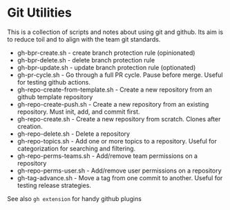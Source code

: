 # Git Utilities

This is a collection of scripts and notes about using git and github. Its aim is
to reduce toil and to align with the team git standards.

- gh-bpr-create.sh - create branch protection rule (opinionated)
- gh-bpr-delete.sh - delete branch protection rule
- gh-bpr-update.sh - update branch protection rule (optionated)
- gh-pr-cycle.sh - Go through a full PR cycle. Pause before merge. Useful for testing github actions.
- gh-repo-create-from-template.sh - Create a new repository from an github template repository
- gh-repo-create-push.sh - Create a new repository from an existing repository. Must init, add, and commit first.
- gh-repo-create.sh - Create a new  repository from scratch. Clones after creation.
- gh-repo-delete.sh - Delete a repository
- gh-repo-topics.sh - Add one or more topics to a repository. Useful for categorization for searching and filtering.
- gh-repo-perms-teams.sh - Add/remove team permissions on a repository
- gh-repo-perms-user.sh - Add/remove user permissions on a repository
- gh-tag-advance.sh - Move a tag from one commit to another. Useful for testing release strategies.

See also `gh extension` for handy github plugins
